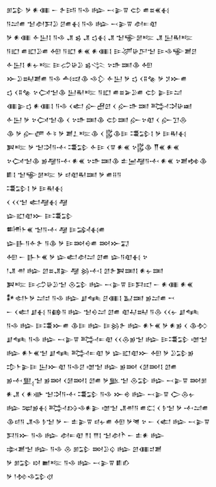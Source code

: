 <div class='block'>
<div class='line'>𒁳𒁉 𒃻 𒀭𒈪 𒀸 𒉿𒅀 𒀀𒈾 𒈗 𒁁𒉌𒐊 𒌌 𒌑𒊺𒌍𒈬</div>
<div class='line'>𒀀𒁺𒌑 𒈠𒀠𒁕𒊒 𒆪𒌑𒈬 𒀀𒈾 𒈗 𒁁𒉌𒐊 𒀠𒋰𒊏</div>
<div class='line'>𒃻 𒀭𒈪 𒅆𒌨𒋙 𒀀𒈾 𒂗 𒌗 𒂗 𒌓𒈬 𒂗 𒈠𒊍𒇡𒌈 𒂗 𒌨𒊑𒌈</div>
<div class='line'>𒀀𒊬 𒌑𒊬𒊒𒌑 𒅇 𒀀𒊬 𒀭𒌍 𒀭𒈪𒋙 𒄿𒋚𒄩𒂅𒈠 𒄿𒈾𒊍𒋢𒆪</div>
<div class='line'>𒅆𒌨𒋙 𒀭𒉡𒌈 𒄿𒈤𒄩𒊒 𒌗𒋞 𒆳𒈥𒌅𒆠 𒅇</div>
<div class='line'>𒁍𒊒𒊻𒋢𒌑 𒀀𒈾 𒋀𒀕𒆠 𒈾𒁷 𒅆𒌨 𒃻 𒌓 𒌋𒐉𒆚 𒃻 𒋡𒁍𒌑</div>
<div class='line'>𒌓 𒌋𒐉𒆚 𒆳𒉏𒈠𒆠 𒌨𒊑𒌈 𒀀𒊬 𒌑𒊺𒅕𒊒𒌑 𒌌 𒉌𒄿𒁺</div>
<div class='line'>𒈪𒉌𒌓 𒀭𒈪𒋙 𒀀𒈾 𒌋𒅗 𒅎𒍇𒇻 𒌋 𒅎𒈥𒌅 𒅋𒋫𒄩𒀜</div>
<div class='line'>𒅆𒌨 𒃻 𒆳𒉏𒈠𒆠 𒌋 𒆳𒈥𒌅𒆠 𒌌𒌅 𒅎𒆳𒊏 𒌋 𒅎𒋛𒁲</div>
<div class='line'>𒆠 𒃻 𒅎𒂇 𒅆𒂟 𒃻 𒋢𒁇𒌈𒆠 𒌋 𒌵𒆠𒄿 𒃮𒁉𒋙 𒃻 𒄿𒊑𒈬</div>
<div class='line'>𒀉𒌈 𒃻 𒈠𒋫𒀀𒋾 𒃮𒁉 𒅆𒄿 𒌋𒐊 𒀭𒌍 𒆳𒌵𒆠 𒐖𒌍 𒀭𒌍</div>
<div class='line'>𒆳𒉏𒈠𒆠 𒂊𒆷𒀀𒋾 𒀭𒌍 𒆳𒈥𒌅𒆠 𒉺𒅁𒆷𒀀𒋾 𒀭𒌍 𒆳𒋢𒂔𒆠</div>
<div class='line'>𒀾𒋙 𒈠𒊍𒇡𒌈 𒃻 𒁀𒊏𒊑𒌅 𒃻 𒌑𒍝𒀀</div>
<div class='line'>𒃮𒁉𒋙 𒃻 𒄿𒊑𒈬</div>
<div class='line'>𒌋 𒌋𒌋𒈠 𒅗𒆷𒈬 𒆷</div>
<div class='line'>𒇽𒊬𒊏𒁍 𒄿𒃮𒁉</div>
<div class='line'>𒌦𒈨𒌍 𒈠𒀀𒋾 𒆷 𒄿𒋆𒈬𒌑</div>
<div class='line'>𒇽𒃲𒀀𒅆𒉿 𒀀𒆠 𒃻 𒄿𒇷𒀪𒌑 𒇷𒁍𒍑</div>
<div class='line'>𒅇 𒀸 𒃲𒈨𒌍 𒃻 𒇽𒅗𒀠𒁺 𒇻𒌑 𒇽𒀀𒊏𒈬 𒆳</div>
<div class='line'>𒁹𒂗 𒉣 𒈗 𒇻𒊺𒂗𒉌 𒆷 𒄒𒋾𒋙 𒇻𒉿𒀉𒌅𒋙 𒀭𒉡𒌅</div>
<div class='line'>𒀉𒌈 𒄿𒈤𒄩𒊒𒈠 𒊮𒁉 𒈗 𒁁𒉌𒐊 𒄿𒁕𒀊 𒀸 𒀭𒈪 𒀭𒌍</div>
<div class='line'>𒀯𒊕𒈨𒃻 𒁺𒄑 𒀀𒈾 𒈗 𒋗𒈝 𒆪𒈪𒋙 𒆏𒌅 𒂊𒁺𒌑 𒍗</div>
<div class='line'>𒀸 𒌋𒅗 𒋗𒈬 𒀀𒂵𒀀 𒈗 𒈠𒀪𒁺 𒇻𒌑 𒊏𒄷𒊻 𒀀𒁲 𒌋𒌋𒉡 𒋗𒈝</div>
<div class='line'>𒀀𒈾 𒈗 𒄿𒃮𒁍𒌑 𒆠𒄿 𒈗 𒄿𒄒𒉿 𒈗 𒀭𒈨𒌍 𒃻 𒀭𒂊 𒌋 𒆠𒁴</div>
<div class='line'>𒋗𒈝 𒀀𒈾 𒈗 𒁁𒉌𒐊 𒅋𒋰𒊏 𒌋𒌋𒁲𒂊𒈠 𒈗 𒄿𒃮𒁉 𒌝𒈠</div>
<div class='line'>𒈗 𒀭𒈨𒌍𒈠 𒋗𒈝 𒅋𒋰𒊏 𒃻 𒇽𒊬𒊏𒁍 𒅇 𒃻 𒊒𒁉𒂊</div>
<div class='line'>𒄠𒈨𒉌𒄿 𒌨𒁍𒊏 𒀀𒈾𒆪 𒌝𒈠 𒈗 𒂊𒇷 𒌋𒌆𒇷𒋙 𒇻𒌑</div>
<div class='line'>𒂊𒋾𒅅𒈠 𒂊𒇷 𒌋𒌆𒇷𒋙 𒇻𒌑 𒃻𒆥𒈠 𒊮𒁉 𒈗 𒁁𒉌𒐊 𒇷𒁳</div>
<div class='line'>𒀭𒂗 𒌋 𒀭𒀝 𒈠𒋫𒀀𒋾 𒃮𒁉 𒀀𒈾 𒁍𒄴 𒈗 𒁁𒉌𒐊 𒀖𒁲𒉡</div>
<div class='line'>𒈗 𒉈𒂊𒈬 𒅋𒋳𒈾𒀭𒉌 𒌝𒈠 𒂗𒉣𒀀 𒌑𒀫 𒌋 𒊩𒈠 𒃻 𒋾𒁺𒌑</div>
<div class='line'>𒆠𒁀𒀀 𒂗𒈾 𒊩𒈠 𒃻 𒀸 𒉺𒉌𒐊 𒁀𒉡𒌑 𒅇 𒃻𒇴 𒆳 𒀸 𒌋𒅗 𒈗 𒁁𒉌𒐊</div>
<div class='line'>𒁕𒀀𒁍 𒀀𒈾 𒈗 𒀠𒋰𒊏 𒈫𒋙 𒐈𒋙 𒈠𒀠𒋻 𒀸 𒉺𒀭 𒈗</div>
<div class='line'>𒇸𒋢𒈠 𒈗 𒀀𒈾 𒊮 𒁳𒁉 𒇷𒊒𒌒 𒈗 𒇻𒈪𒄑𒋢</div>
<div class='line'>𒃻 𒁳𒁉 𒊭 𒆤𒌈 𒀀𒈾 𒈗 𒁁𒉌𒐊 𒀾𒁓</div>
<div class='line'>𒃻 𒁹𒁵𒈾𒁉𒋼</div>
</div>